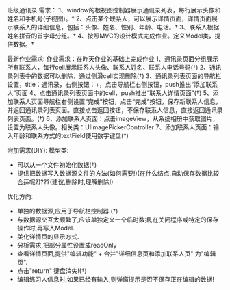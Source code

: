 班级通讯录
需求：
1、window的根视图控制器展示通讯录列表，每行展示头像和姓名和手机号(子视图)。†
2、点击某个联系人，可以展示详情页面，详情页面展示联系人的详细信息，包括：头像、姓名、性别、年龄、电话。†
3、联系人根据姓名拼音的首字母分组。†
4、按照MVC的设计模式完成作业。定义Model类，提供数据。†


最新作业需求:
作业需求：在昨天作业的基础上完成作业
1、通讯录页面分组展示所有联系人，每行cell展示联系人头像、联系人姓名、联系人电话号码(†)
2、通讯录列表中的数据可以删除，通过侧滑cell实现删除(†)
3、通讯录列表页面的导航栏设置，title：通讯录，右侧按钮：+，点击导航栏右侧按钮，push推出“添加联系人”页面
4、点击通讯录列表页面中的cell，push推出“联系人详情页面”(†)
5、添加联系人页面导航栏右侧设置“完成”按钮，点击“完成”按钮，保存新联系人信息，并返回通讯录列表页面。直接点击返回按钮，不保存联系人信息，直接返回通讯录列表页面。(†)
6、添加联系人页面：点击imageView，从系统相册中获取图片，设置为联系人头像。相关类：UIImagePickerController
7、添加联系人页面：输入年龄和联系方式的textField使用数字键盘(†)


附加需求(DIY):
模型类:
* 可以从一个文件初始化数据(†)
* 提供把数据写入数据源文件的方法(如何需要!)(在什么结点,自动保存数据比较合适呢?)???(建议,删除时,理解删除!)


优化方向:
* 单独的数据源,应用于导航栏控制器.(†)
* 与数据源交互太频繁了,应该单独定义一个临时数据,在关闭程序或特定的保存操作时,再写入Model.
* 美化详情页的显示方式.
* 分析需求,把部分属性设置成readOnly
* 查看详情页面,提供"编辑功能" + 合并"详细信息页和添加联系人页" 为"编辑页".
* 点击"return" 键盘消失!(†)
* 编辑练习人信息时,如果已经有输入,则弹窗提示是否不保存正在编辑的数据!


